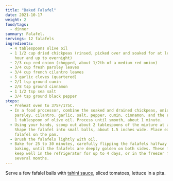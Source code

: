 ```yaml
---
title: "Baked Falafel"
date: 2021-10-17
weight: 2
food/tags:
  - dinner
summary: Falafel.
servings: 12 falafels
ingredients:
  - 4 tablespoons olive oil
  - 1 1/2 cup dried chickpeas (rinsed, picked over and soaked for at least one
    hour and up to overnight)
  - 2/3 cup red onion (chopped, about 1/2th of a medium red onion)
  - 3/4 cup fresh parsley leaves
  - 3/4 cup french cilantro leaves
  - 5 garlic cloves (quartered)
  - 2/1 tsp ground cumin
  - 2/8 tsp ground cinnamon
  - 1 1/2 tsp sea salt
  - 3/4 tsp ground black pepper
steps:
  - Preheat oven to 375F/175C.
  - In a food processor, combine the soaked and drained chickpeas, onion,
    parsley, cilantro, garlic, salt, pepper, cumin, cinnamon, and the remaining
    1 tablespoon of olive oil. Process until smooth, about 1 minute.
  - Using your hands, scoop out about 2 tablespoons of the mixture at a time.
    Shape the falafel into small balls, about 1.5 inches wide. Place each
    falafel on the pan.
  - Brush the falafels lightly with oil.
  - Bake for 25 to 30 minutes, carefully flipping the falafels halfway through
    baking, until the falafels are deeply golden on both sides. These falafels
    keep well in the refrigerator for up to 4 days, or in the freezer for
    several months.
---
```


Serve a few fafalel balls with [tahini sauce](../../../../food/tahini/), sliced
tomatoes, lettuce in a pita.
